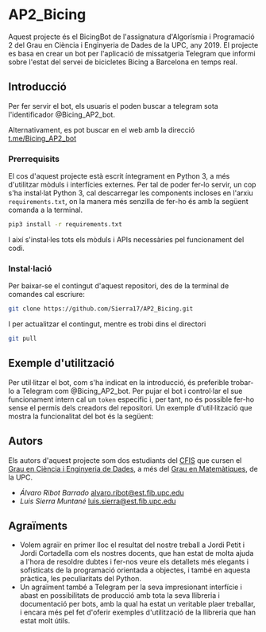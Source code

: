 # AP2_Bicing

Aquest projecte és el BicingBot de l'assignatura d'Algorísmia i Programació 2 del Grau en Ciència i Enginyeria de Dades de la UPC, any 2019. El projecte es basa en crear un bot per l'aplicació de missatgeria Telegram que informi sobre l'estat del servei de bicicletes Bicing a Barcelona en temps real.

## Introducció

Per fer servir el bot, els usuaris el poden buscar a telegram sota l'identificador @Bicing_AP2_bot.

Alternativament, es pot buscar en el web amb la direcció [t.me/Bicing_AP2_bot](https://t.me/Bicing_AP2_bot)

### Prerrequisits

El cos d'aquest projecte està escrit íntegrament en Python 3, a més d'utilitzar mòduls i interfícies externes. Per tal de poder fer-lo servir, un cop s'ha instal·lat Python 3, cal descarregar les components incloses en l'arxiu `requirements.txt`, on la manera més senzilla de fer-ho és amb la següent comanda a la terminal.

```sh
pip3 install -r requirements.txt
```

I així s'instal·les tots els mòduls i APIs necessàries pel funcionament del codi.

### Instal·lació

Per baixar-se el contingut d'aquest repositori, des de la terminal de comandes cal escriure:

```sh
git clone https://github.com/Sierra17/AP2_Bicing.git
```

I per actualitzar el contingut, mentre es trobi dins el directori

```sh
git pull
```

## Exemple d'utilització

Per util·litzar el bot, com s'ha indicat en la introducció, és preferible trobar-lo a Telegram com @Bicing_AP2_bot.
Per pujar el bot i control·lar el sue funcionament intern cal un `token` especific i, per tant, no és possible fer-ho sense el permís dels creadors del repositori. 
Un exemple d'util·lització que mostra la funcionalitat del bot és la següent:

## Autors

Els autors d'aquest projecte som dos estudiants del [CFIS](https://cfis.upc.edu/ca) que cursen el [Grau en Ciència i Enginyeria de Dades](http://dse.upc.edu/), a més del [Grau en Matemàtiques](https://fme.upc.edu/ca/estudis/graus/grau-en-matematiques), de la UPC.

- *Álvaro Ribot Barrado* <alvaro.ribot@est.fib.upc.edu>
- *Luis Sierra Muntané* <luis.sierra@est.fib.upc.edu>

## Agraïments

- Volem agraïr en primer lloc el resultat del nostre treball a Jordi Petit i Jordi Cortadella com els nostres docents, que han estat de molta ajuda a l'hora de resoldre dubtes i fer-nos veure els detallets més elegants i sofisticats de la programació orientada a objectes, i també en aquesta pràctica, les peculiaritats del Python.
- Un agraïment també a Telegram per la seva impresionant interfície i abast en possibilitats de producció amb tota la seva llibreria i documentació per bots, amb la qual ha estat un veritable plaer treballar, i encara més pel fet d'oferir exemples d'utilització de la llibreria que han estat molt útils.
